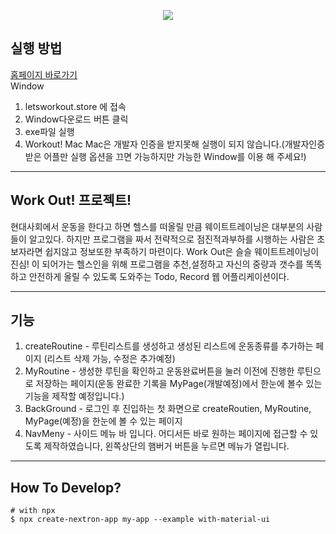 <p align="center"><img src="https://user-images.githubusercontent.com/103579314/219848280-cee192a1-047f-4f26-8106-b1f245ab3b9e.png"></img></p>

## 실행 방법
[홈페이지 바로가기](letsworkout.store)<br>
Window
1. letsworkout.store 에 접속
2. Window다운로드 버튼 클릭
3. exe파일 실행
4. Workout!
Mac
Mac은 개발자 인증을 받지못해 실행이 되지 않습니다.(개발자인증받은 어플만 실행 옵션을 끄면 가능하지만 가능한 Window를 이용 해 주세요!)

---

## Work Out! 프로젝트!

현대사회에서 운동을 한다고 하면 헬스를 떠올릴 만큼 웨이트트레이닝은 대부분의 사람들이 알고있다.
하지만 프로그램을 짜서 전략적으로 점진적과부하를 시행하는 사람은 초보자라면 쉽지않고 정보또한 부족하기 마련이다.
Work Out은 슬슬 웨이트트레이닝이 진심! 이 되어가는 헬스인을 위해 프로그램을 추천,설정하고 자신의 중량과 갯수를 똑똑하고 안전하게 올릴 수 있도록 도와주는 Todo, Record 웹 어플리케이션이다.

---

## 기능
1. createRoutine - 루틴리스트를 생성하고 생성된 리스트에 운동종류를 추가하는 페이지 (리스트 삭제 가능, 수정은 추가예정)
2. MyRoutine - 생성한 루틴을 확인하고 운동완료버튼을 눌러 이전에 진행한 루틴으로 저장하는 페이지(운동 완료한 기록을 MyPage(개발예정)에서 한눈에 볼수 있는 기능을 제작할 예정입니다.)
3. BackGround - 로그인 후 진입하는 첫 화면으로 createRoutien, MyRoutine, MyPage(예정)을 한눈에 볼 수 있는 페이지
4. NavMeny - 사이드 메뉴 바 입니다. 어디서든 바로 원하는 페이지에 접근할 수 있도록 제작하였습니다, 왼쪽상단의 햄버거 버튼을 누르면 메뉴가 열립니다.

---

## How To Develop?

```
# with npx
$ npx create-nextron-app my-app --example with-material-ui
```

